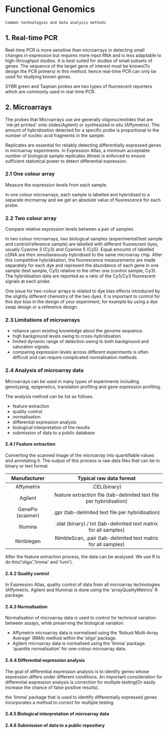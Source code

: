 # Functional Genomics 

`Common technologies and data analysis methods`

## 1. Real-time PCR

Real-time PCR is more sensitive than microarrays in detecting small changes in expression but requires more input RNA and is less adaptable to high-throughput studies. It is best suited for studies of small subsets of genes. The sequence of the target gene of interest must be known(To design the PCR primers) in this method. hence real-time PCR can only be used for studying known genes.

SYBR green and Taqman probes are two types of fluorescent reporters which are commonly used in real-time PCR. 

## 2. Microarrays

The probes that Microarrays use are generally oligonucleotides that are \`ink-jet printed` onto slides(Agilent) or synthesized in situ (Affymetrix). The amount of hybridisation detected for a specific probe is proportional to the number of nucleic acid fragments in the sample.

Replicates are essential for reliably detecting differentially expressed genes in microarray experiments. In Expression Atlas, a minimum acceptable number of biological sample replicates (three) is enforced to ensure sufficient statistical power to detect differential expression.


### 2.1 One colour array

Measure the expression levels from each sample.

 In one colour microarrays, each sample is labelled and hybridised to a separate microarray and we get an absolute value of fluorescence for each probe.

### 2.2 Two colour array

Compare relative expression levels between a pair of samples.

 In two colour microarrays, two biological samples (experimental/test sample and control/reference sample) are labelled with different fluorescent dyes, usually Cyanine 3 (Cy3) and Cyanine 5 (Cy5). Equal amounts of labelled cDNA are then simultaneously hybridised to the same microarray chip. After this competitive hybridisation, the fluorescence measurements are made separately for each dye and represent the abundance of each gene in one sample (test sample, Cy5) relative to the other one (control sample, Cy3). The hybridisation data are reported as a ratio of the Cy5/Cy3 fluorescent signals at each probe.

 One issue for two-colour arrays is related to dye bias effects introduced by the slightly different chemistry of the two dyes. It is important to control for this dye bias in the design of your experiment, for example by using a dye swap design or a reference design.

 ### 2.3 Limitations of microarrays

 - reliance upon existing knowledge about the genome sequence.
 - high background levels owing to cross-hybridisation.
 - limited dynamic range of detection owing to both background and saturation signals.
 - comparing expression levels across different experiments is often difficult and can require complicated normalisation methods.

### 2.4 Analysis of microarray data

Microarrays can be used in many types of experiments including genotyping, epigenetics, translation profiling and gene expression profiling.

The analysis method can be list as follows.

- feature extraction
- quality control
- normalisation
- differential expression analysis
- biological interpretation of the results
- submission of data to a public database

#### 2.4.1 Feature extraction

Converting the scanned image of the microarray into quantifiable values and annotating it. The output of this process is raw data files that can be in binary or text format.

| Manufacturer | Typical raw data format |
| :----------: | :---------------------: |
| Affymetrix | .CEL(binary) |
| Agilent	| feature extraction file (tab-delimited text file per hybridisation) |
| GenePix (scanner)	| .gpr (tab-delimited text file per hybridisation)	| 
| Illumina	| .idat (binary) / txt (tab-delimited text matrix for all samples) |
| Nimblegen	| NimbleScan, .pair (tab-delimited text matrix for all samples)	|

After the feature extraction process, the data can be analysed. We use R to do this('oligo','limma' and 'lumi').

#### 2.4.2 Quality control

In Expression Atlas, quality control of data from all microarray technologies (Affymetrix, Agilent and Illumina) is done using the ‘arrayQualityMetrics’ R package.

#### 2.4.3 Normalisation

Normalisation of microarray data is used to control for technical variation between assays, while preserving the biological variation.

- Affymetrix microarray data is normalised using the ‘Robust Multi-Array Average’ (RMA) method within the ‘oligo’ package.
- Agilent microarray data is normalised using the ‘limma’ package: ‘quantile normalisation’ for one-colour microarray data.

#### 2.4.4 Differential expression analysis

The goal of differential expression analysis is to identify genes whose expression differs under different conditions. An important consideration for differential expression analysis is correction for multiple testing(Or easily increase the chance of false positive results).

the ‘limma’ package that is used to identify differentially expressed genes incorporates a method to correct for multiple testing.

#### 2.4.5 Biological interpretation of microarray data

#### 2.4.6 Submission of data to a public repository